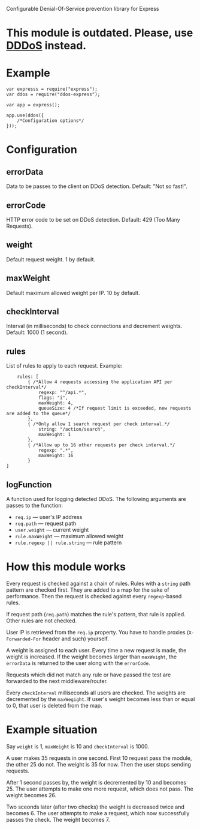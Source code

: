Configurable Denial-Of-Service prevention library for Express

# This module is outdated. Please, use [DDDoS](https://www.npmjs.com/package/dddos) instead.

# Example

```
var expresss = require("express");
var ddos = require("ddos-express");

var app = express();

app.use(ddos({
    /*Configuration options*/
}));
```

# Configuration

## errorData

Data to be passes to the client on DDoS detection. Default: "Not so fast!".

## errorCode

HTTP error code to be set on DDoS detection. Default: 429 (Too Many Requests).

## weight

Default request weight. 1 by default.

## maxWeight

Default maximum allowed weight per IP. 10 by default.

## checkInterval

Interval (in milliseconds) to check connections and decrement weights. Default: 1000 (1 second).

## rules

List of rules to apply to each request. Example:

```
    rules: [
        { /*Allow 4 requests accessing the application API per checkInterval*/
            regexp: "^/api.*",
            flags: "i",
            maxWeight: 4,
            queueSize: 4 /*If request limit is exceeded, new requests are added to the queue*/
        },
        { /*Only allow 1 search request per check interval.*/
            string: "/action/search",
            maxWeight: 1
        },
        { /*Allow up to 16 other requests per check interval.*/
            regexp: ".*",
            maxWeight: 16
        }
]
```

## logFunction

A function used for logging detected DDoS. The following arguments are passes to the function:

* ```req.ip``` — user's IP address
* ```req.path``` — request path
* ```user.weight``` — current weight
* ```rule.maxWeight``` — maximum allowed weight
* ```rule.regexp || rule.string``` — rule pattern

# How this module works

Every request is checked against a chain of rules. Rules with a ```string``` path pattern are checked first. They are added to a map for the sake of performance. Then the request is checked against every ```regexp```-based rules.

If request path (```req.path```) matches the rule's pattern, that rule is applied. Other rules are not checked.

User IP is retrieved from the ```req.ip``` property. You have to handle proxies (```X-Forwarded-For``` header and such) yourself.

A weight is assigned to each user. Every time a new request is made, the weight is increased. If the weight becomes larger than ```maxWeight```, the ```errorData``` is returned to the user along with the ```errorCode```.

Requests which did not match any rule or have passed the test are forwarded to the next middleware/router.

Every ```checkInterval``` milliseconds all users are checked. The weights are decremented by the ```maxWegight```. If user's weight becomes less than or equal to 0, that user is deleted from the map.

# Example situation

Say ```weight``` is 1, ```maxWeight``` is 10 and ```checkInterval``` is 1000.

A user makes 35 requests in one second. First 10 request pass the module, the other 25 do not. The weight is 35 for now. Then the user stops sending requests.

After 1 second passes by, the weight is decremented by 10 and becomes 25. The user attempts to make one more request, which does not pass. The weight becomes 26.

Two sceonds later (after two checks) the weight is decreased twice and becomes 6. The user attempts to make a request, which now successfully passes the check. The weight becomes 7.
